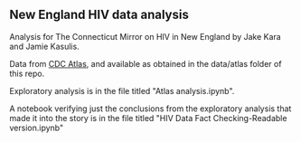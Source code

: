## New England HIV data analysis

Analysis for The Connecticut Mirror on HIV in New England by Jake Kara and Jamie Kasulis.

Data from [CDC Atlas](https://www.cdc.gov/nchhstp/atlas/index.htm), and available as obtained in the data/atlas folder of this repo.

Exploratory analysis is in the file titled "Atlas analysis.ipynb".

A notebook verifying just the conclusions from the exploratory analysis that made it into the story is in the file titled "HIV Data Fact Checking-Readable version.ipynb"




